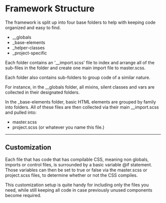 # Framework Structure

The framework is split up into four base folders to help with keeping code
organized and easy to find.

* __globals
* _base-elements
* _helper-classes
* _project-specific

Each folder contains an '__import.scss' file to index and arrange all of the
sub-files in the folder and create one main import file to master.scss.

Each folder also contains sub-folders to group code of a similar nature.

For instance, in the __globals folder, all mixins, silent classes and vars are
collected in their designated folders.

In the _base-elements folder, basic HTML elements are grouped by family into
folders. All of these files are then collected via their main __import.scss
and pulled into:

* master.scss
* project.scss (or whatever you name this file.)

---

## Customization

Each file that has code that has compilable CSS, meaning non globals, imports
or control files, is surrounded by a basic variable @if statement. Those
variables can then be set to true or false via the master.scss or project.scss
files, to determine whether or not the CSS compiles.

This customization setup is quite handy for including only the files you need,
while still keeping all code in case previously unused components become
required.
